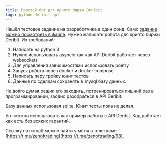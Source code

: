 ```yaml
---
title: Простой бот для крипто биржи Deribit
tags: python deribit api
---
```

Нашёл тестовое задание на разработчика в один фонд. Само [задание можно посмотреть в файле](https://github.com/zenoftrading/zenoftrading.github.io/blob/master/assets/images/2021/03/algalon_developer_test_ru.pdf). Нужно написать робота для крипто биржи Deribit. Из требований:
1. Написать на python 3
2. Нужно использовать asyncio так как API Deribit работает через websockets
3. Для управления зависимостями использовать poetry
4. Запуск робота через docker и docker compose
5. Написать пару тройку юнит тестов
6. Данные по сделкам сохранять в mysql базу данных.

Не долго думая решил его закодить, потренироваться лишний раз в программировании, заодно разобраться в API Deribit. 

Базу данных использовал sqlite. Юнит тесты пока не делал.

Бот можно использовать как пример работы с API Deribit. Код работает как есть без всяких гарантий.

Ссылку на гитхаб можно найти у меня в телеграме [https://t.me/zenoftrading](https://t.me/zenoftrading/68).
